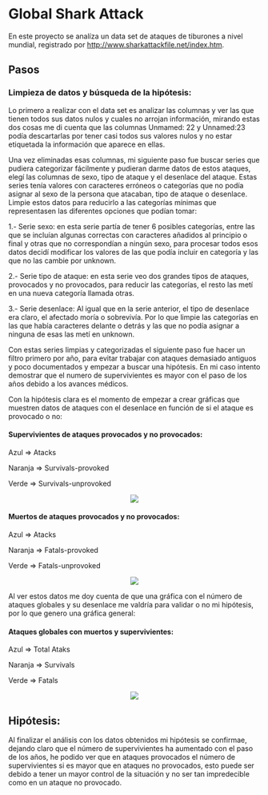 # Global Shark Attack

En este proyecto se analíza un data set de ataques de tiburones a nivel mundial, registrado por http://www.sharkattackfile.net/index.htm.

## Pasos

### Limpieza de datos y búsqueda de la hipótesis:
Lo primero a realizar con el data set es analizar las columnas y ver las que tienen todos sus datos nulos y cuales no arrojan información, mirando estas dos cosas me di cuenta que las columnas Unmamed: 22 y Unnamed:23 podía descartarlas por tener casi todos sus valores nulos y no estar etiquetada la información que aparece en ellas.

Una vez eliminadas esas columnas, mi siguiente paso fue buscar series que pudiera categorizar fácilmente y pudieran darme datos de estos ataques, elegí las columnas de sexo, tipo de ataque y el desenlace del ataque. Estas series tenía valores con caracteres erróneos o categorías que no podía asignar al sexo de la persona que atacaban, tipo de ataque o desenlace. Limpie estos datos para reducirlo a las categorías mínimas que representasen las diferentes opciones que podían tomar:

   1.- Serie sexo: en esta serie partía de tener 6 posibles categorías, entre las que se incluían algunas correctas con caracteres añadidos al principio o final y otras que no correspondían a ningún sexo, para procesar todos esos datos decidí modificar los valores de las que podía incluir en categoría y las que no las cambie por unknown.
   
   2.- Serie tipo de ataque: en esta serie veo dos grandes tipos de ataques, provocados y no provocados, para reducir las categorías, el resto las metí en una nueva categoría llamada otras.
   
   3.- Serie desenlace: Al igual que en la serie anterior, el tipo de desenlace era claro, el afectado moría o sobrevivía. Por lo que limpie las categorías en las que había caracteres delante o detrás y las que no podía asignar a ninguna de esas las metí en unknown.

Con estas series limpias y categorizadas el siguiente paso fue hacer un filtro primero por año, para evitar trabajar con ataques demasiado antiguos y poco documentados y empezar a buscar una hipótesis.
En mi caso intento demostrar que el numero de supervivientes es mayor con el paso de los años debido a los avances médicos.

Con la hipótesis clara es el momento de empezar a crear gráficas que muestren datos de ataques con el desenlace en función de si el ataque es provocado o no:

#### Supervivientes de ataques provocados y no provocados:
Azul => Atacks 

Naranja => Survivals-provoked 

Verde => Survivals-unprovoked

<p align="center"> <img  src="https://github.com/AlexMndzF/Project_Global-Shark-Attack/blob/master/src/Global%20shark_survivals-type.png"></p>

#### Muertos de ataques provocados y no provocados:
Azul => Atacks 

Naranja => Fatals-provoked 

Verde => Fatals-unprovoked

<p align="center"> <img  src="https://github.com/AlexMndzF/Project_Global-Shark-Attack/blob/master/src/Global%20shark_fatals-type.png"></p>

Al ver estos datos me doy cuenta de que una gráfica con el número de ataques globales y su desenlace me valdría para validar o no mi hipótesis, por lo que genero una gráfica general:

#### Ataques globales con muertos y supervivientes:
Azul => Total Ataks

Naranja => Survivals

Verde => Fatals 
<p align="center"> <img  src="https://github.com/AlexMndzF/Project_Global-Shark-Attack/blob/master/src/Global%20shark_Totals.png"></p>

## Hipótesis:
Al finalizar el análisis con los datos obtenidos mi hipótesis se confirmae, dejando claro que el número de supervivientes ha aumentado con el paso de los años, he podido ver que en ataques provocados el número de supervivientes si es mayor que en ataques no provocados, esto puede ser debido a tener un mayor control de la situación y no ser tan impredecible como en un ataque no provocado.